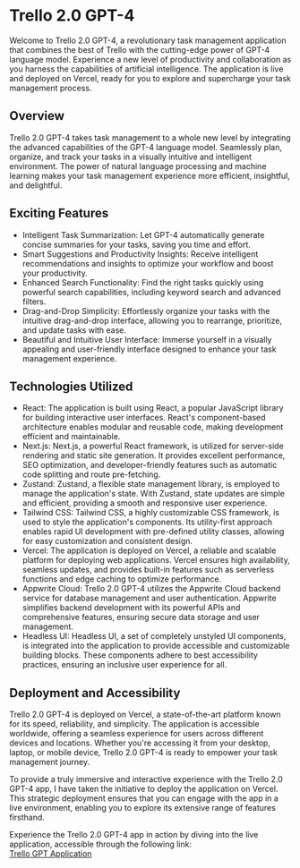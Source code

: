 # Trello 2.0 GPT-4

Welcome to Trello 2.0 GPT-4, a revolutionary task management application that combines the best of Trello with the cutting-edge power of GPT-4 language model. Experience a new level of productivity and collaboration as you harness the capabilities of artificial intelligence. The application is live and deployed on Vercel, ready for you to explore and supercharge your task management process.

## Overview
Trello 2.0 GPT-4 takes task management to a whole new level by integrating the advanced capabilities of the GPT-4 language model. Seamlessly plan, organize, and track your tasks in a visually intuitive and intelligent environment. The power of natural language processing and machine learning makes your task management experience more efficient, insightful, and delightful.

## Exciting Features
- Intelligent Task Summarization: Let GPT-4 automatically generate concise summaries for your tasks, saving you time and effort.
- Smart Suggestions and Productivity Insights: Receive intelligent recommendations and insights to optimize your workflow and boost your productivity.
- Enhanced Search Functionality: Find the right tasks quickly using powerful search capabilities, including keyword search and advanced filters.
- Drag-and-Drop Simplicity: Effortlessly organize your tasks with the intuitive drag-and-drop interface, allowing you to rearrange, prioritize, and update tasks with ease.
- Beautiful and Intuitive User Interface: Immerse yourself in a visually appealing and user-friendly interface designed to enhance your task management experience.

## Technologies Utilized
- React: The application is built using React, a popular JavaScript library for building interactive user interfaces. React's component-based architecture enables modular and reusable code, making development efficient and maintainable.
- Next.js: Next.js, a powerful React framework, is utilized for server-side rendering and static site generation. It provides excellent performance, SEO optimization, and developer-friendly features such as automatic code splitting and route pre-fetching.
- Zustand: Zustand, a flexible state management library, is employed to manage the application's state. With Zustand, state updates are simple and efficient, providing a smooth and responsive user experience.
- Tailwind CSS: Tailwind CSS, a highly customizable CSS framework, is used to style the application's components. Its utility-first approach enables rapid UI development with pre-defined utility classes, allowing for easy customization and consistent design.
- Vercel: The application is deployed on Vercel, a reliable and scalable platform for deploying web applications. Vercel ensures high availability, seamless updates, and provides built-in features such as serverless functions and edge caching to optimize performance.
- Appwrite Cloud: Trello 2.0 GPT-4 utilizes the Appwrite Cloud backend service for database management and user authentication. Appwrite simplifies backend development with its powerful APIs and comprehensive features, ensuring secure data storage and user management.
- Headless UI: Headless UI, a set of completely unstyled UI components, is integrated into the application to provide accessible and customizable building blocks. These components adhere to best accessibility practices, ensuring an inclusive user experience for all.

## Deployment and Accessibility
Trello 2.0 GPT-4 is deployed on Vercel, a state-of-the-art platform known for its speed, reliability, and simplicity. The application is accessible worldwide, offering a seamless experience for users across different devices and locations. Whether you're accessing it from your desktop, laptop, or mobile device, Trello 2.0 GPT-4 is ready to empower your task management journey.
   
To provide a truly immersive and interactive experience with the Trello 2.0 GPT-4 app, I have taken the initiative to deploy the application on Vercel. This strategic deployment ensures that you can engage with the app in a live environment, enabling you to explore its extensive range of features firsthand.
   
Experience the Trello 2.0 GPT-4 app in action by diving into the live application, accessible through the following link:   
[Trello GPT Application](https://trello-gpt-app-stevend24.vercel.app/)

